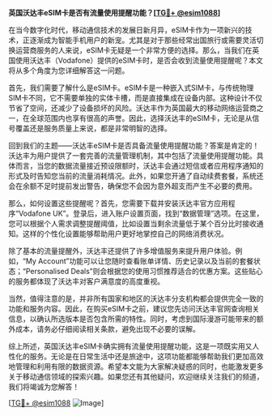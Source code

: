 **英国沃达丰eSIM卡是否有流量使用提醒功能？[[TG💪+ @esim1088](https://t.me/s/esim1088)]**

在当今数字化时代，移动通信技术的发展日新月异，eSIM卡作为一项新兴的技术，正逐渐成为智能手机用户的新宠。尤其是对于那些经常出国旅行或需要灵活切换运营商服务的人来说，eSIM卡无疑是一个非常方便的选择。那么，当我们在英国使用沃达丰（Vodafone）提供的eSIM卡时，是否会收到流量使用提醒呢？本文将从多个角度为您详细解答这一问题。

首先，我们需要了解什么是eSIM卡。eSIM卡是一种嵌入式SIM卡，与传统物理SIM卡不同，它不需要单独的实体卡槽，而是直接集成在设备内部。这种设计不仅节省了空间，还减少了设备损坏的风险。沃达丰作为英国最大的移动网络运营商之一，在全球范围内也享有很高的声誉。因此，选择沃达丰的eSIM卡，无论是从信号覆盖还是服务质量上来说，都是非常明智的选择。

回到我们的主题——沃达丰eSIM卡是否具备流量使用提醒功能？答案是肯定的！沃达丰为用户提供了一套完善的流量管理机制，其中包括了流量使用提醒功能。具体而言，当您的数据流量接近预设限额时，沃达丰会通过短信或者应用程序通知的形式及时告知您当前的流量消耗情况。此外，如果您开通了自动续费套餐，系统还会在余额不足时提前发出警告，确保您不会因为意外超支而产生不必要的费用。

那么，如何设置这些提醒呢？首先，您需要下载并安装沃达丰官方应用程序“Vodafone UK”。登录后，进入账户设置页面，找到“数据管理”选项。在这里，您可以根据个人需求调整提醒阈值，比如设置当剩余流量低于某个百分比时接收通知。这样的个性化设置能够帮助用户更好地掌控自己的网络消费状况。

除了基本的流量提醒外，沃达丰还提供了许多增值服务来提升用户体验。例如，“My Account”功能可以让您随时查看账单详情、历史记录以及当前的套餐状态；“Personalised Deals”则会根据您的使用习惯推荐适合的优惠方案。这些贴心的服务都体现了沃达丰对客户满意度的高度重视。

当然，值得注意的是，并非所有国家和地区的沃达丰分支机构都会提供完全一致的功能和服务内容。因此，在购买eSIM卡之前，建议您先访问沃达丰官网查询相关信息，以确认所选版本是否包含所需的特性。同时，考虑到国际漫游可能带来的额外成本，请务必仔细阅读相关条款，避免出现不必要的误解。

综上所述，英国沃达丰eSIM卡确实拥有流量使用提醒功能，这是一项既实用又人性化的服务。无论是在日常生活中还是旅途中，这项功能都能够帮助我们更加高效地管理和利用有限的数据资源。希望本文能为大家解决疑惑的同时，也能激发更多关于移动通信领域的探索兴趣。如果您还有其他疑问，欢迎继续关注我们的频道，我们将竭诚为您解答！

[[TG💪+ @esim1088](https://t.me/s/esim1088) ![Image](https://i.postimg.cc/4NQfJmqS/Snipaste-2025-05-13-00-14-12.png)]
